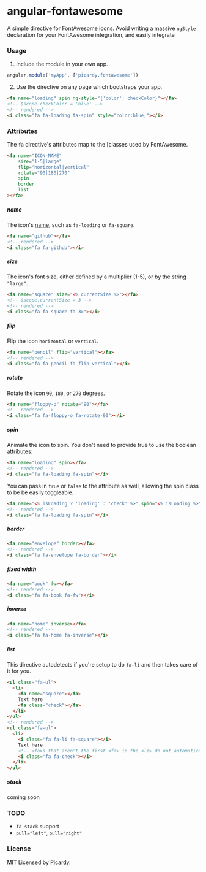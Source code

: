 # angular-fontawesome
A simple directive for [FontAwesome](http://fontawesome.io/) icons. Avoid writing a massive `ngStyle` declaration for your FontAwesome integration, and easily integrate 

### Usage

1. Include the module in your own app.

```javascript
angular.module('myApp', ['picardy.fontawesome'])
```

2. Use the directive on any page which bootstraps your app.

```html
<fa name="loading" spin ng-style="{'color': checkColor}"></fa>
<!-- $scope.checkColor = 'blue' -->
<!-- rendered -->
<i class="fa fa-loading fa-spin" style="color:blue;"></i>
```

### Attributes

The `fa` directive's attributes map to the [classes used by FontAwesome\.

```html
<fa name="ICON-NAME"
    size="1-5|large"
    flip="horizontal|vertical"
    rotate="90|180|270"
    spin
    border
    list
></fa>
```

##### name
The icon's [name](http://fontawesome.io/icons/), such as `fa-loading` or `fa-square`.
```html
<fa name="github"></fa>
<!-- rendered -->
<i class="fa fa-github"></i>
```

##### size
The icon's font size, either defined by a multiplier (1-5), or by the string `"large"`.
```html
<fa name="square" size="<% currentSize %>"></fa>
<!-- $scope.currentSize = 3 -->
<!-- rendered -->
<i class="fa fa-square fa-3x"></i>
```

##### flip
Flip the icon `horizontal` or `vertical`.
```html
<fa name="pencil" flip="vertical"></fa>
<!-- rendered -->
<i class="fa fa-pencil fa-flip-vertical"></i>
```

##### rotate
Rotate the icon `90`, `180`, or `270` degrees.
```html
<fa name="floppy-o" rotate="90"></fa>
<!-- rendered -->
<i class="fa fa-floppy-o fa-rotate-90"></i>
```

##### spin
Animate the icon to spin. You don't need to provide true to use the boolean attributes:
```html
<fa name="loading" spin></fa>
<!-- rendered -->
<i class="fa fa-loading fa-spin"></i>
```
You can pass in `true` or `false` to the attribute as well, allowing the spin class to be be easily toggleable.
```html
<fa name="<% isLoading ? 'loading' : 'check' %>" spin="<% isLoading %>"></fa>
<!-- rendered -->
<i class="fa fa-loading fa-spin"></i>
```

##### border
```html
<fa name="envelope" border></fa>
<!-- rendered -->
<i class="fa fa-envelope fa-border"></i> 
```

##### fixed width
```html
<fa name="book" fw></fa>
<!-- rendered -->
<i class="fa fa-book fa-fw"></i>
```

##### inverse
```html
<fa name="home" inverse></fa>
<!-- rendered -->
<i class="fa fa-home fa-inverse"></i>
```

##### list
This directive autodetects if you're setup to do `fa-li` and then takes care of it for you.
```html
<ul class="fa-ul">
  <li>
    <fa name="square"></fa>
    Text here
    <fa class="check"></fa>
  </li>
</ul>
<!-- rendered -->
<ul class="fa-ul">
  <li>
    <i class="fa fa-li fa-square"></i>
    Text here
    <!-- <fa>s that aren't the first <fa> in the <li> do not automatically get the fa-li class -->
    <i class="fa fa-check"></i>
  </li>
</ul>
```

##### stack
coming soon


### TODO
* `fa-stack` support
* `pull="left"`, `pull="right"`

### License
MIT Licensed by [Picardy](http://beta.picardylearning.com).